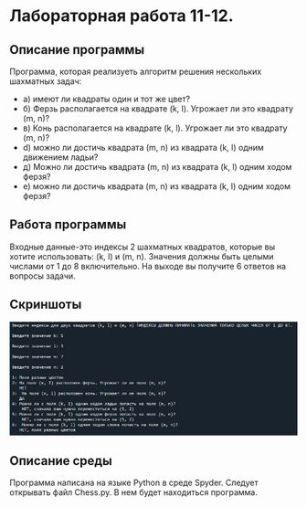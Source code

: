 # Лабораторная работа 11-12.
## Описание программы 
Программа, которая реализуеть алгоритм решения нескольких шахматных задач:
- а) имеют ли квадраты один и тот же цвет?
- б) Ферзь располагается на квадрате (k, l). Угрожает ли это квадрату (m, n)?
- в) Конь располагается на квадрате (k, l). Угрожает ли это квадрату (m, n)?
- d) можно ли достичь квадрата (m, n) из квадрата (k, l) одним движением ладьи?
- д) Можно ли достичь квадрата (m, n) из квадрата (k, l) одним ходом ферзя?
- е) можно ли достичь квадрата (m, n) из квадрата (k, l) одним ходом ферзя?
## Работа программы
 Входные данные-это индексы 2 шахматных квадратов, которые вы хотите использовать: (k, l) и (m, n). Значения должны быть целыми числами от 1 до 8 включительно. На выходе вы получите 6 ответов на вопросы задачи. 
## Cкриншоты
![Иллюстрация к проекту](https://github.com/Michail420/Chess1/blob/main/Chess1.PNG)
## Описание среды 
 Программа написана на языке Python в среде Spyder. Следует открывать файл Chess.py. В нем будет находиться программа.
